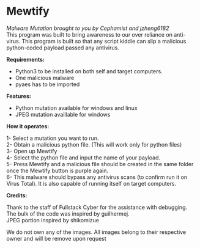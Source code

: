 # **Mewtify**
*Malware Mutation brought to you by Cephamist and jzheng6182*  
This program was built to bring awareness to our over reliance on anti-virus. This program is built so that any script kiddie can slip a malicious python-coded payload passed any antivirus.  

**Requirements:**  
- Python3 to be installed on both self and target computers.
- One malicious malware  
- pyaes has to be imported 
  
**Features:**  
- Python mutation available for windows and linux
- JPEG mutation availlable for windows
  
**How it operates:**  
  
1- Select a mutation you want to run.  
2- Obtain a malicious python file. (This will work only for python files)  
3- Open up Mewtify  
4- Select the python file and input the name of your payload.  
5- Press Mewtify and a malicious file should be created in the same folder once the Mewtify button is purple again.  
6- This malware should bypass any antivirus scans (to confirm run it on Virus Total). It is also capable of running itself on target computers.  

**Credits:**  
  
Thank to the staff of Fullstack Cyber for the assistance with debugging.  
The bulk of the code was inspired by guilhermej.  
JPEG portion inspired by shikomizue

We do not own any of the images. All images belong to their respective owner and will be remove upon request
